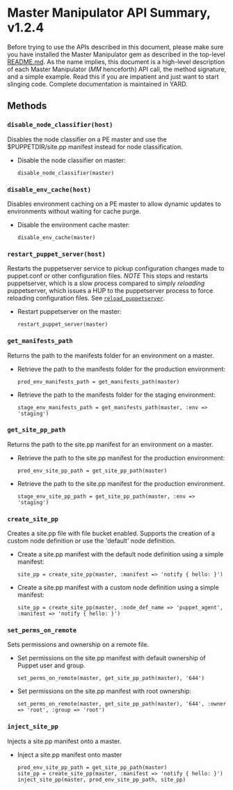 # Master Manipulator API Summary, v1.2.4

Before trying to use the APIs described in this document, please
make sure you have installed the Master Manipulator gem as described
in the top-level [README.md](../README.md). As the name implies,
this document is a high-level description of each Master Manipulator
(_MM_ henceforth) API call, the method signature, and a simple
example. Read this if you are impatient and just want to start
slinging code. Complete documentation is maintained in YARD.

## Methods

### `disable_node_classifier(host)`

Disables the node classifier on a PE master and use the $PUPPETDIR/site.pp
manifest instead for node classification.

* Disable the node classifier on master:

    ```
    disable_node_classifier(master)
    ```

### `disable_env_cache(host)`

Disables environment caching on a PE master to allow dynamic updates
to environments without waiting for cache purge.

* Disable the environment cache master:

    ```
    disable_env_cache(master)
    ```

### `restart_puppet_server(host)`

Restarts the puppetserver service to pickup configuration changes
made to puppet.conf or other configuration files. *NOTE* This stops
and restarts puppetserver, which is a slow process compared to
simply _reloading_ puppetserver, which issues a HUP to the puppetserver
process to force reloading configuration files. See
[`reload_puppetserver`]().

* Restart puppetserver on the master:

    ```
    restart_puppet_server(master)
    ```

### `get_manifests_path`

Returns the path to the manifests folder for an environment on a
master.

* Retrieve the path to the manifests folder for the production environment:

    ```
    prod_env_manifests_path = get_manifests_path(master)
    ```

* Retrieve the path to the manifests folder for the staging environment:

    ```
    stage_env_manifests_path = get_manifests_path(master, :env => 'staging')
    ```

### `get_site_pp_path`

Returns the path to the site.pp manifest for an environment on a
master.
  
* Retrieve the path to the site.pp manifest for the production environment:

    ```
    prod_env_site_pp_path = get_site_pp_path(master)
    ```
* Retrieve the path to the site.pp manifest for the production environment.

    ```
    stage_env_site_pp_path = get_site_pp_path(master, :env => 'staging')
    ```

### `create_site_pp`

Creates a site.pp file with file bucket enabled. Supports the
creation of a custom node definition or use the 'default' node
definition.

* Create a site.pp manifest with the default node definition using a simple manifest:

    ```
    site_pp = create_site_pp(master, :manifest => 'notify { hello: }')
    ```
* Create a site.pp manifest with a custom node definition using a simple manifest:

    ```
    site_pp = create_site_pp(master, :node_def_name => 'puppet_agent', :manifest => 'notify { hello: }')
    ```

### `set_perms_on_remote`

Sets permissions and ownership on a remote file.

* Set permissions on the site.pp manifest with default ownership of Puppet user and group.

    ```
    set_perms_on_remote(master, get_site_pp_path(master), '644')
    ```

* Set permissions on the site.pp manifest with root ownership:

    ```
    set_perms_on_remote(master, get_site_pp_path(master), '644', :owner => 'root', :group => 'root')
    ```
    
### `inject_site_pp`

Injects a site.pp manifest onto a master.

* Inject a site.pp manifest onto master

    ```
    prod_env_site_pp_path = get_site_pp_path(master)
    site_pp = create_site_pp(master, :manifest => 'notify { hello: }')
    inject_site_pp(master, prod_env_site_pp_path, site_pp)
    ```
